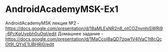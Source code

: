 # AndroidAcademyMSK-Ex1
AndroidAcademyMSK лекция №2 - https://docs.google.com/presentation/d/18aMLEsNR2n8_otCOZnvnhiSWRi9-6PcKqUypbh0uOqI/edit
Домашнее задание - https://docs.google.com/presentation/d/1MaCcoI8aQD7zqw1V4lVaC1t8cQcOt9l_QYxE1UBHRi0/edit
